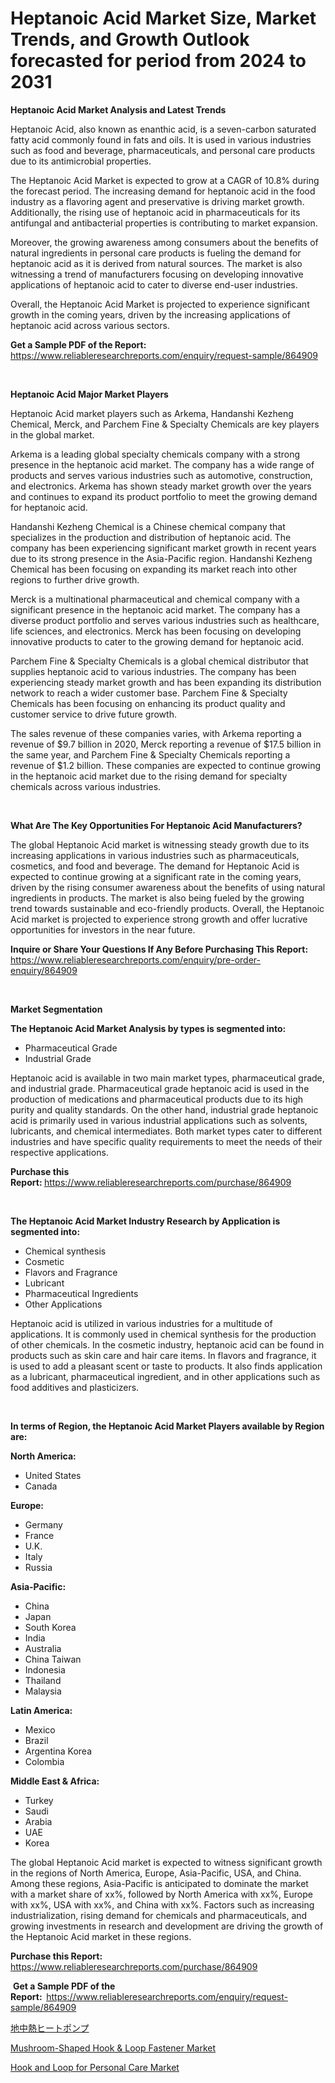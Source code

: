 <p><h1>Heptanoic Acid Market Size, Market Trends, and Growth Outlook forecasted for period from 2024 to 2031</h1></p><p><strong>Heptanoic Acid Market Analysis and Latest Trends</strong></p>
<p><p>Heptanoic Acid, also known as enanthic acid, is a seven-carbon saturated fatty acid commonly found in fats and oils. It is used in various industries such as food and beverage, pharmaceuticals, and personal care products due to its antimicrobial properties.</p><p>The Heptanoic Acid Market is expected to grow at a CAGR of 10.8% during the forecast period. The increasing demand for heptanoic acid in the food industry as a flavoring agent and preservative is driving market growth. Additionally, the rising use of heptanoic acid in pharmaceuticals for its antifungal and antibacterial properties is contributing to market expansion.</p><p>Moreover, the growing awareness among consumers about the benefits of natural ingredients in personal care products is fueling the demand for heptanoic acid as it is derived from natural sources. The market is also witnessing a trend of manufacturers focusing on developing innovative applications of heptanoic acid to cater to diverse end-user industries.</p><p>Overall, the Heptanoic Acid Market is projected to experience significant growth in the coming years, driven by the increasing applications of heptanoic acid across various sectors.</p></p>
<p><strong>Get a Sample PDF of the Report:&nbsp;</strong> <a href="https://www.reliableresearchreports.com/enquiry/request-sample/864909">https://www.reliableresearchreports.com/enquiry/request-sample/864909</a></p>
<p>&nbsp;</p>
<p><strong>Heptanoic Acid Major Market Players</strong></p>
<p><p>Heptanoic Acid market players such as Arkema, Handanshi Kezheng Chemical, Merck, and Parchem Fine & Specialty Chemicals are key players in the global market. </p><p>Arkema is a leading global specialty chemicals company with a strong presence in the heptanoic acid market. The company has a wide range of products and serves various industries such as automotive, construction, and electronics. Arkema has shown steady market growth over the years and continues to expand its product portfolio to meet the growing demand for heptanoic acid.</p><p>Handanshi Kezheng Chemical is a Chinese chemical company that specializes in the production and distribution of heptanoic acid. The company has been experiencing significant market growth in recent years due to its strong presence in the Asia-Pacific region. Handanshi Kezheng Chemical has been focusing on expanding its market reach into other regions to further drive growth.</p><p>Merck is a multinational pharmaceutical and chemical company with a significant presence in the heptanoic acid market. The company has a diverse product portfolio and serves various industries such as healthcare, life sciences, and electronics. Merck has been focusing on developing innovative products to cater to the growing demand for heptanoic acid.</p><p>Parchem Fine & Specialty Chemicals is a global chemical distributor that supplies heptanoic acid to various industries. The company has been experiencing steady market growth and has been expanding its distribution network to reach a wider customer base. Parchem Fine & Specialty Chemicals has been focusing on enhancing its product quality and customer service to drive future growth.</p><p>The sales revenue of these companies varies, with Arkema reporting a revenue of $9.7 billion in 2020, Merck reporting a revenue of $17.5 billion in the same year, and Parchem Fine & Specialty Chemicals reporting a revenue of $1.2 billion. These companies are expected to continue growing in the heptanoic acid market due to the rising demand for specialty chemicals across various industries.</p></p>
<p>&nbsp;</p>
<p><strong>What Are The Key Opportunities For Heptanoic Acid Manufacturers?</strong></p>
<p><p>The global Heptanoic Acid market is witnessing steady growth due to its increasing applications in various industries such as pharmaceuticals, cosmetics, and food and beverage. The demand for Heptanoic Acid is expected to continue growing at a significant rate in the coming years, driven by the rising consumer awareness about the benefits of using natural ingredients in products. The market is also being fueled by the growing trend towards sustainable and eco-friendly products. Overall, the Heptanoic Acid market is projected to experience strong growth and offer lucrative opportunities for investors in the near future.</p></p>
<p><strong>Inquire or Share Your Questions If Any Before Purchasing This Report:</strong> <a href="https://www.reliableresearchreports.com/enquiry/pre-order-enquiry/864909">https://www.reliableresearchreports.com/enquiry/pre-order-enquiry/864909</a></p>
<p>&nbsp;</p>
<p><strong>Market Segmentation</strong></p>
<p><strong>The Heptanoic Acid Market Analysis by types is segmented into:</strong></p>
<p><ul><li>Pharmaceutical Grade</li><li>Industrial Grade</li></ul></p>
<p><p>Heptanoic acid is available in two main market types, pharmaceutical grade, and industrial grade. Pharmaceutical grade heptanoic acid is used in the production of medications and pharmaceutical products due to its high purity and quality standards. On the other hand, industrial grade heptanoic acid is primarily used in various industrial applications such as solvents, lubricants, and chemical intermediates. Both market types cater to different industries and have specific quality requirements to meet the needs of their respective applications.</p></p>
<p><strong>Purchase this Report:&nbsp;</strong><a href="https://www.reliableresearchreports.com/purchase/864909">https://www.reliableresearchreports.com/purchase/864909</a></p>
<p>&nbsp;</p>
<p><strong>The Heptanoic Acid Market Industry Research by Application is segmented into:</strong></p>
<p><ul><li>Chemical synthesis</li><li>Cosmetic</li><li>Flavors and Fragrance</li><li>Lubricant</li><li>Pharmaceutical Ingredients</li><li>Other Applications</li></ul></p>
<p><p>Heptanoic acid is utilized in various industries for a multitude of applications. It is commonly used in chemical synthesis for the production of other chemicals. In the cosmetic industry, heptanoic acid can be found in products such as skin care and hair care items. In flavors and fragrance, it is used to add a pleasant scent or taste to products. It also finds application as a lubricant, pharmaceutical ingredient, and in other applications such as food additives and plasticizers.</p></p>
<p>&nbsp;</p>
<p><strong>In terms of Region, the Heptanoic Acid Market Players available by Region are:</strong></p>
<p>
    <p> <strong> North America: </strong>
        <ul>
            <li>United States</li>
            <li>Canada</li>
        </ul>
        </p> 
    <p> <strong> Europe: </strong>
        <ul>
            <li>Germany</li>
            <li>France</li>
            <li>U.K.</li>
            <li>Italy</li>
            <li>Russia</li>
        </ul>
        </p> 
    <p> <strong> Asia-Pacific: </strong>
        <ul>
            <li>China</li>
            <li>Japan</li>
            <li>South Korea</li>
            <li>India</li>
            <li>Australia</li>
            <li>China Taiwan</li>
            <li>Indonesia</li>
            <li>Thailand</li>
            <li>Malaysia</li>
        </ul>
        </p> 
    <p> <strong> Latin America: </strong>
        <ul>
            <li>Mexico</li>
            <li>Brazil</li>
            <li>Argentina Korea</li>
            <li>Colombia</li>
        </ul>
        </p> 
    <p> <strong> Middle East & Africa: </strong>
        <ul>
            <li>Turkey</li>
            <li>Saudi</li>
            <li>Arabia</li>
            <li>UAE</li>
            <li>Korea</li>
        </ul>
    </p>
    </p>
<p><p>The global Heptanoic Acid market is expected to witness significant growth in the regions of North America, Europe, Asia-Pacific, USA, and China. Among these regions, Asia-Pacific is anticipated to dominate the market with a market share of xx%, followed by North America with xx%, Europe with xx%, USA with xx%, and China with xx%. Factors such as increasing industrialization, rising demand for chemicals and pharmaceuticals, and growing investments in research and development are driving the growth of the Heptanoic Acid market in these regions.</p></p>
<p><strong>Purchase this Report: </strong><a href="https://www.reliableresearchreports.com/purchase/864909">https://www.reliableresearchreports.com/purchase/864909</a></p>
<p>&nbsp;<strong>Get a Sample PDF of the Report:&nbsp;&nbsp;</strong><a href="https://www.reliableresearchreports.com/enquiry/request-sample/864909">https://www.reliableresearchreports.com/enquiry/request-sample/864909</a></p>
<p><strong></strong></p>
<p><p><a href="https://github.com/oqxogxyvqe90775/Market-Research-Report-List-1/blob/main/5778276191961.md">地中熱ヒートポンプ</a></p><p><a href="https://view.publitas.com/reportprime-1/mushroom-shaped-hook-loop-fastener-market-research-report-the-key-to-successful-business-strategy-forecasted-for-period-from-2024-2031/">Mushroom-Shaped Hook & Loop Fastener Market</a></p><p><a href="https://view.publitas.com/reportprime-1/hook-and-loop-for-personal-care-market-size-furnishes-valuable-information-encompassing-market-share-market-trends-and-projections-spanning-from-2024-to-2031/">Hook and Loop for Personal Care Market</a></p></p>